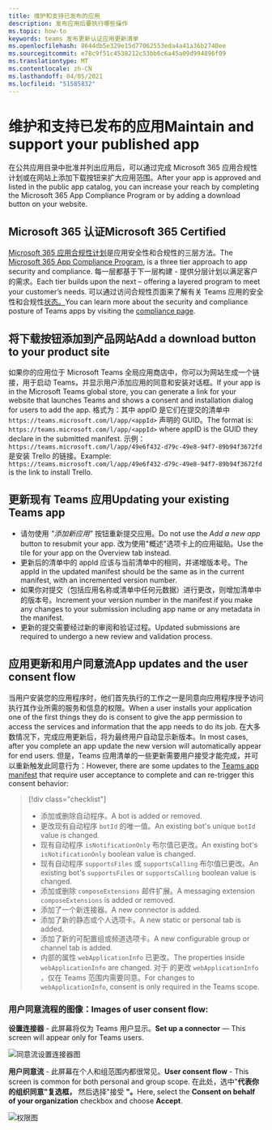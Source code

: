 ```yaml
---
title: 维护和支持已发布的应用
description: 发布应用后要执行哪些操作
ms.topic: how-to
keywords: teams 发布更新认证应用更新清单
ms.openlocfilehash: 8644db5e329e15d77062553eda4a41a36b2740ee
ms.sourcegitcommit: e78c9f51c4538212c53bb6c6a45a09d994896f09
ms.translationtype: MT
ms.contentlocale: zh-CN
ms.lasthandoff: 04/05/2021
ms.locfileid: "51585832"
---
```

# <a name="maintain-and-support-your-published-app"></a><span data-ttu-id="1dc7f-104">维护和支持已发布的应用</span><span class="sxs-lookup"><span data-stu-id="1dc7f-104">Maintain and support your published app</span></span> 

<span data-ttu-id="1dc7f-105">在公共应用目录中批准并列出应用后，可以通过完成 Microsoft 365 应用合规性计划或在网站上添加下载按钮来扩大应用范围。</span><span class="sxs-lookup"><span data-stu-id="1dc7f-105">After your app is approved and listed in the public app catalog, you can increase your reach by completing the Microsoft 365 App Compliance Program or by adding a download button on your website.</span></span>

## <a name="microsoft-365-certified"></a><span data-ttu-id="1dc7f-106">Microsoft 365 认证</span><span class="sxs-lookup"><span data-stu-id="1dc7f-106">Microsoft 365 Certified</span></span>

<span data-ttu-id="1dc7f-107">[Microsoft 365 应用合规性计划](./application-certification.md)是应用安全性和合规性的三层方法。</span><span class="sxs-lookup"><span data-stu-id="1dc7f-107">The [Microsoft 365 App Compliance Program](./application-certification.md), is a three tier approach to app security and compliance.</span></span> <span data-ttu-id="1dc7f-108">每一层都基于下一层构建 - 提供分层计划以满足客户的需求。</span><span class="sxs-lookup"><span data-stu-id="1dc7f-108">Each tier builds upon the next – offering a layered program to meet your customer’s needs.</span></span> <span data-ttu-id="1dc7f-109">可以通过访问合规性页面来了解有关 Teams 应用的安全性和合规性[状态。](https://docs.microsoft.com/microsoft-365-app-certification/teams/teams-apps)</span><span class="sxs-lookup"><span data-stu-id="1dc7f-109">You can learn more about the security and compliance posture of Teams apps by visiting the [compliance page](https://docs.microsoft.com/microsoft-365-app-certification/teams/teams-apps).</span></span>

## <a name="add-a-download-button-to-your-product-site"></a><span data-ttu-id="1dc7f-110">将下载按钮添加到产品网站</span><span class="sxs-lookup"><span data-stu-id="1dc7f-110">Add a download button to your product site</span></span>

<span data-ttu-id="1dc7f-111">如果你的应用位于 Microsoft Teams 全局应用商店中，你可以为网站生成一个链接，用于启动 Teams，并显示用户添加应用的同意和安装对话框。</span><span class="sxs-lookup"><span data-stu-id="1dc7f-111">If your app is in the Microsoft Teams global store, you can generate a link for your website that launches Teams and shows a consent and installation dialog for users to add the app.</span></span>
<span data-ttu-id="1dc7f-112">格式为：其中 appID 是它们在提交的清单中  `https://teams.microsoft.com/l/app/<appId>` 声明的 GUID。</span><span class="sxs-lookup"><span data-stu-id="1dc7f-112">The format is:  `https://teams.microsoft.com/l/app/<appId>` where appID is the GUID they declare in the submitted manifest.</span></span>
<span data-ttu-id="1dc7f-113">示例： `https://teams.microsoft.com/l/app/49e6f432-d79c-49e8-94f7-89b94f3672fd` 是安装 Trello 的链接。</span><span class="sxs-lookup"><span data-stu-id="1dc7f-113">Example: `https://teams.microsoft.com/l/app/49e6f432-d79c-49e8-94f7-89b94f3672fd` is the link to install Trello.</span></span>

## <a name="updating-your-existing-teams-app"></a><span data-ttu-id="1dc7f-114">更新现有 Teams 应用</span><span class="sxs-lookup"><span data-stu-id="1dc7f-114">Updating your existing Teams app</span></span>

* <span data-ttu-id="1dc7f-115">请勿使用 *"添加新应用"* 按钮重新提交应用。</span><span class="sxs-lookup"><span data-stu-id="1dc7f-115">Do not use the *Add a new app* button to resubmit your app.</span></span> <span data-ttu-id="1dc7f-116">改为使用"概述"选项卡上的应用磁贴。</span><span class="sxs-lookup"><span data-stu-id="1dc7f-116">Use the tile for your app on the Overview tab instead.</span></span>
* <span data-ttu-id="1dc7f-117">更新后的清单中的 appId 应该与当前清单中的相同，并递增版本号。</span><span class="sxs-lookup"><span data-stu-id="1dc7f-117">The appId in the updated manifest should be the same as in the current manifest, with an incremented version number.</span></span>
* <span data-ttu-id="1dc7f-118">如果你对提交（包括应用名称或清单中任何元数据）进行更改，则增加清单中的版本号。</span><span class="sxs-lookup"><span data-stu-id="1dc7f-118">Increment your version number in the manifest if you make any changes to your submission including app name or any metadata in the manifest.</span></span>
* <span data-ttu-id="1dc7f-119">更新的提交需要经过新的审阅和验证过程。</span><span class="sxs-lookup"><span data-stu-id="1dc7f-119">Updated submissions are required to undergo a new review and validation process.</span></span>

## <a name="app-updates-and-the-user-consent-flow"></a><span data-ttu-id="1dc7f-120">应用更新和用户同意流</span><span class="sxs-lookup"><span data-stu-id="1dc7f-120">App updates and the user consent flow</span></span>

<span data-ttu-id="1dc7f-121">当用户安装您的应用程序时，他们首先执行的工作之一是同意向应用程序授予访问执行其作业所需的服务和信息的权限。</span><span class="sxs-lookup"><span data-stu-id="1dc7f-121">When a user installs your application one of the first things they do is consent to give the app permission to access the services and information that the app needs to do its job.</span></span> <span data-ttu-id="1dc7f-122">在大多数情况下，完成应用更新后，将为最终用户自动显示新版本。</span><span class="sxs-lookup"><span data-stu-id="1dc7f-122">In most cases, after you complete an app update the new version will automatically appear for end users.</span></span> <span data-ttu-id="1dc7f-123">但是，Teams 应用清单的一[](../../../../resources/schema/manifest-schema.md)些更新需要用户接受才能完成，并可以重新触发此同意行为：</span><span class="sxs-lookup"><span data-stu-id="1dc7f-123">However, there are some updates to the [Teams app manifest](../../../../resources/schema/manifest-schema.md) that require user acceptance to complete and can re-trigger this consent behavior:</span></span>

 >[!div class="checklist"]
>
> * <span data-ttu-id="1dc7f-124">添加或删除自动程序。</span><span class="sxs-lookup"><span data-stu-id="1dc7f-124">A bot is added or removed.</span></span>
> * <span data-ttu-id="1dc7f-125">更改现有自动程序 `botId` 的唯一值。</span><span class="sxs-lookup"><span data-stu-id="1dc7f-125">An existing bot's unique `botId` value is changed.</span></span>
> * <span data-ttu-id="1dc7f-126">现有自动程序 `isNotificationOnly` 布尔值已更改。</span><span class="sxs-lookup"><span data-stu-id="1dc7f-126">An existing bot's `isNotificationOnly` boolean value is changed.</span></span>
> * <span data-ttu-id="1dc7f-127">现有自动程序 `supportsFiles` 或 `supportsCalling` 布尔值已更改。</span><span class="sxs-lookup"><span data-stu-id="1dc7f-127">An existing bot's `supportsFiles` or `supportsCalling` boolean value is changed.</span></span>
> * <span data-ttu-id="1dc7f-128">添加或删除 `composeExtensions` 邮件扩展。</span><span class="sxs-lookup"><span data-stu-id="1dc7f-128">A messaging extension `composeExtensions` is added or removed.</span></span>
> * <span data-ttu-id="1dc7f-129">添加了一个新连接器。</span><span class="sxs-lookup"><span data-stu-id="1dc7f-129">A new connector is added.</span></span>
> * <span data-ttu-id="1dc7f-130">添加了新的静态或个人选项卡。</span><span class="sxs-lookup"><span data-stu-id="1dc7f-130">A new static or personal tab is added.</span></span>
> * <span data-ttu-id="1dc7f-131">添加了新的可配置组或频道选项卡。</span><span class="sxs-lookup"><span data-stu-id="1dc7f-131">A new configurable group or channel tab is added.</span></span>
> * <span data-ttu-id="1dc7f-132">内部的属性 `webApplicationInfo` 已更改。</span><span class="sxs-lookup"><span data-stu-id="1dc7f-132">The properties inside `webApplicationInfo` are changed.</span></span> <span data-ttu-id="1dc7f-133">对于 的更改 `webApplicationInfo` ，仅在 Teams 范围内需要同意。</span><span class="sxs-lookup"><span data-stu-id="1dc7f-133">For changes to `webApplicationInfo`, consent is only required in the Teams scope.</span></span>

### <a name="images-of-user-consent-flow"></a><span data-ttu-id="1dc7f-134">用户同意流程的图像：</span><span class="sxs-lookup"><span data-stu-id="1dc7f-134">Images of user consent flow:</span></span>

<span data-ttu-id="1dc7f-135">**设置连接器** - 此屏幕将仅为 Teams 用户显示。</span><span class="sxs-lookup"><span data-stu-id="1dc7f-135">**Set up a connector** —  This screen will appear only for Teams users.</span></span>

![同意流设置连接器图](../../../../assets/images/connector-teams-consentflow.png)

<span data-ttu-id="1dc7f-137">**用户同意流** - 此屏幕在个人和组范围内都很常见。</span><span class="sxs-lookup"><span data-stu-id="1dc7f-137">**User consent flow** - This screen is common for both personal and group scope.</span></span> <span data-ttu-id="1dc7f-138">在此处，选中"**代表你的组织同意"复选框，** 然后选择"接受 **"。**</span><span class="sxs-lookup"><span data-stu-id="1dc7f-138">Here, select the **Consent on behalf of your organization** checkbox and choose **Accept**.</span></span>

![权限图](../../../../assets/images/user-consent-flow.png)
